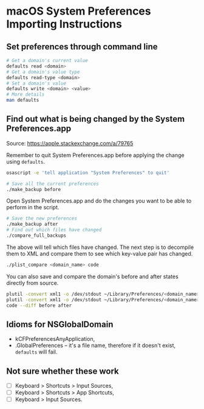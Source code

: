 # macOS System Preferences Importing Instructions

## Set preferences through command line

```bash
# Get a domain's current value
defaults read <domain>
# Get a domain's value type
defaults read-type <domain>
# Set a domain's value
defaults write <domain> <value>
# More details
man defaults
```

## Find out what is being changed by the System Preferences.app

Source: https://apple.stackexchange.com/a/79765

Remember to quit System Preferences.app before applying the change using `defaults`.

```bash
osascript -e 'tell application "System Preferences" to quit'
```

```bash
# Save all the current preferences
./make_backup before
```

Open System Preferences.app and do the changes you want to be able to perform in the script.

```bash
# Save the new preferences
./make_backup after
# Find out which files have changed
./compare_full_backups
```

The above will tell which files have changed. The next step is to decompile them to XML and compare them to see which key-value pair has changed.

```bash
./plist_compare <domain_name> code
```

You can also save and compare the domain's before and after states directly from source.

```bash
plutil -convert xml1 -o /dev/stdout ~/Library/Preferences/<domain_name> > before
plutil -convert xml1 -o /dev/stdout ~/Library/Preferences/<domain_name> > after
code --diff before after
```

## Idioms for NSGlobalDomain

- kCFPreferencesAnyApplication,
- .GlobalPreferences – it's a file name, therefore if it doesn't exist, `defaults` will fail.

## Not sure whether these work

- [ ] Keyboard > Shortcuts > Input Sources,
- [ ] Keyboard > Shortcuts > App Shortcuts,
- [ ] Keyboard > Input Sources.
